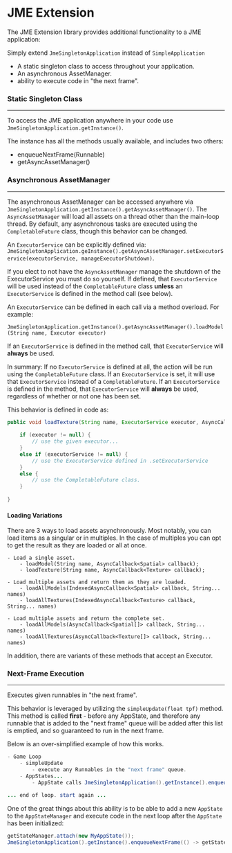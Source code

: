 JME Extension
===

The JME Extension library provides additional functionality to a JME application:

Simply extend `JmeSingletonApplication` instead of `SimpleApplication`

- A static singleton class to access throughout your application.
- An asynchronous AssetManager.
- ability to execute code in "the next frame".

### Static Singleton Class

---

To access the JME application anywhere in your code use `JmeSingletonApplication.getInstance()`.

The instance has all the methods usually available, and includes two others:
- enqueueNextFrame(Runnable)
- getAsyncAssetManager()

### Asynchronous AssetManager

---

The asynchronous AssetManager can be accessed anywhere via `JmeSingletonApplication.getInstance().getAsyncAssetManager()`.
The `AsyncAssetManager` will load all assets on a thread other than the main-loop thread. By default, any asynchronous
tasks are executed using the `CompletableFuture` class, though this behavior can be changed.

An `ExecutorService` can be explicitly defined via:
`JmeSingletonApplication.geInstance().getAsyncAssetManager.setExecutorService(executorService, manageExecutorShutdown)`.

If you elect to not have the `AsyncAssetManager` manage the shutdown of the ExecutorService you must do so yourself. If
defined, that `ExecutorService` will be used instead of the `CompletableFuture` class **unless** an `ExecutorService` is
defined in the method call (see below).

An `ExecutorService` can be defined in each call via a method overload. For example:

`JmeSingletonApplication.getInstance().getAsyncAssetManager().loadModel(String name, Executor executor)`

If an `ExecutorService` is defined in the method call, that `ExecutorService` will **always** be used.

In summary: If no `ExecutorService` is defined at all, the action will be run using the `CompletableFuture` class. If
an `ExecutorService` is set, it will use that `ExecutorService` instead of a `CompletableFuture`. If an `ExecutorService`
is defined in the method, that `ExecutorService` will **always** be used, regardless of whether or not one has been set.

This behavior is defined in code as:

```java
public void loadTexture(String name, ExecutorService executor, AsyncCallback<Texture>) {
    
    if (executor != null) {
        // use the given executor...
    }
    else if (executorService != null) {
        // use the ExecutorService defined in .setExecutorService 
    }
    else {
        // use the CompletableFuture class.
    }
    
}
```

#### Loading Variations

There are 3 ways to load assets asynchronously. Most notably, you can load items as a singular or in multiples. In the
case of multiples you can opt to get the result as they are loaded or all at once.

```
- Load a single asset.
    - loadModel(String name, AsyncCallback<Spatial> callback);
    - loadTexture(String name, AsyncCallback<Texture> callback);

- Load multiple assets and return them as they are loaded.
    - loadAllModels(IndexedAsyncCallback<Spatial> callback, String... names)
    - loadAllTextures(IndexedAsyncCallback<Texture> callback, String... names)
    
- Load multiple assets and return the complete set.
    - loadAllModels(AsyncCallback<Spatial[]> callback, String... names)
    - loadAllTextures(AsyncCallback<Texture[]> callback, String... names)
```

In addition, there are variants of these methods that accept an Executor.

### Next-Frame Execution

---

Executes given runnables in "the next frame".

This behavior is leveraged by utilizing the `simpleUpdate(float tpf)` method. This method is called **first** - before
any AppState, and therefore any runnable that is added to the "next frame" queue will be added after this list is emptied,
and so guaranteed to run in the next frame.

Below is an over-simplified example of how this works.

```java
- Game Loop
    - simpleUpdate
        - execute any Runnables in the "next frame" queue.
    - AppStates...
        - AppState calls JmeSingletonApplication().getInstance().enqueueNextFrame(runnable).

... end of loop. start again ...
```

One of the great things about this ability is to be able to add a new `AppState` to the `AppStateManager` and execute
code in the next loop after the `AppState` has been initialized:

```java
getStateManager.attach(new MyAppState());
JmeSingletonApplication().getInstance().enqueueNextFrame(() -> getStateManager.getState(MyAppState.class).doSomethingAfterInitialization());
```